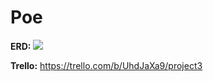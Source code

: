 # Poe
<strong>ERD:</strong>
![](https://i.postimg.cc/BnYbKSRL/Screen-Shot-2020-04-30-at-5-23-25-PM.png)



<strong>Trello:</strong>
https://trello.com/b/UhdJaXa9/project3

